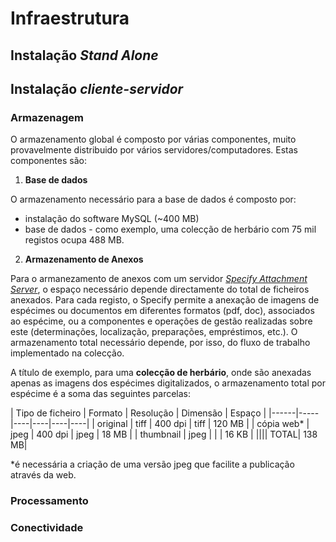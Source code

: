 # Infraestrutura

## Instalação *Stand Alone*

## Instalação *cliente-servidor*

### Armazenagem

O armazenamento global é composto por várias componentes, muito provavelmente distribuido por vários servidores/computadores. Estas componentes são:

1. __Base de dados__

O armazenamento necessário para a base de dados é composto por:
- instalação do software MySQL (~400 MB)
- base de dados - como exemplo, uma colecção de herbário com 75 mil registos ocupa 488 MB.

2. __Armazenamento de Anexos__

Para o armanezamento de anexos com um servidor [_Specify Attachment Server_](https://github.com/specify/web-asset-server), o espaço necessário depende directamente do total de ficheiros anexados. Para cada registo, o Specify permite a anexação de imagens de espécimes ou documentos em diferentes formatos (pdf, doc), associados ao espécime, ou a componentes e operações de gestão realizadas sobre este (determinações, localização, preparações, empréstimos, etc.). O armazenamento total necessário depende, por isso, do fluxo de trabalho implementado na colecção.

A título de exemplo, para uma __colecção de herbário__, onde são anexadas apenas as imagens dos espécimes digitalizados, o armazenamento total por espécime é a soma das seguintes parcelas:

| Tipo de ficheiro | Formato | Resolução | Dimensão | Espaço |
|------|-----|----|----|----|----|
| original | tiff | 400 dpi | tiff | 120 MB |
| cópia web* | jpeg | 400 dpi | jpeg | 18 MB |
| thumbnail | jpeg | | | 16 KB |
|||| TOTAL| 138 MB|

*é necessária a criação de uma versão jpeg que facilite a publicação através da web.

### Processamento

### Conectividade


